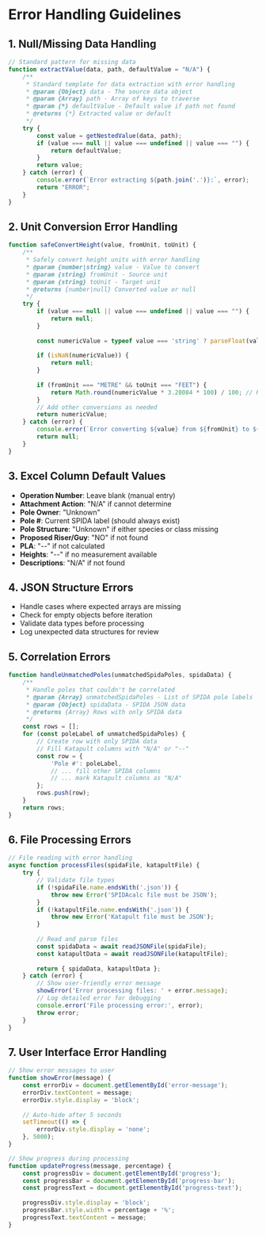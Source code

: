 # Error Handling Guidelines

## 1. Null/Missing Data Handling
```javascript
// Standard pattern for missing data
function extractValue(data, path, defaultValue = "N/A") {
    /**
     * Standard template for data extraction with error handling
     * @param {Object} data - The source data object
     * @param {Array} path - Array of keys to traverse
     * @param {*} defaultValue - Default value if path not found
     * @returns {*} Extracted value or default
     */
    try {
        const value = getNestedValue(data, path);
        if (value === null || value === undefined || value === "") {
            return defaultValue;
        }
        return value;
    } catch (error) {
        console.error(`Error extracting ${path.join('.')}:`, error);
        return "ERROR";
    }
}
```

## 2. Unit Conversion Error Handling
```javascript
function safeConvertHeight(value, fromUnit, toUnit) {
    /**
     * Safely convert height units with error handling
     * @param {number|string} value - Value to convert
     * @param {string} fromUnit - Source unit
     * @param {string} toUnit - Target unit
     * @returns {number|null} Converted value or null
     */
    try {
        if (value === null || value === undefined || value === "") {
            return null;
        }
        
        const numericValue = typeof value === 'string' ? parseFloat(value) : value;
        
        if (isNaN(numericValue)) {
            return null;
        }
        
        if (fromUnit === "METRE" && toUnit === "FEET") {
            return Math.round(numericValue * 3.28084 * 100) / 100; // Round to 2 decimals
        }
        // Add other conversions as needed
        return numericValue;
    } catch (error) {
        console.error(`Error converting ${value} from ${fromUnit} to ${toUnit}:`, error);
        return null;
    }
}
```

## 3. Excel Column Default Values
- **Operation Number**: Leave blank (manual entry)
- **Attachment Action**: "N/A" if cannot determine
- **Pole Owner**: "Unknown"
- **Pole #**: Current SPIDA label (should always exist)
- **Pole Structure**: "Unknown" if either species or class missing
- **Proposed Riser/Guy**: "NO" if not found
- **PLA**: "--" if not calculated
- **Heights**: "--" if no measurement available
- **Descriptions**: "N/A" if not found

## 4. JSON Structure Errors
- Handle cases where expected arrays are missing
- Check for empty objects before iteration
- Validate data types before processing
- Log unexpected data structures for review

## 5. Correlation Errors
```javascript
function handleUnmatchedPoles(unmatchedSpidaPoles, spidaData) {
    /**
     * Handle poles that couldn't be correlated
     * @param {Array} unmatchedSpidaPoles - List of SPIDA pole labels
     * @param {Object} spidaData - SPIDA JSON data
     * @returns {Array} Rows with only SPIDA data
     */
    const rows = [];
    for (const poleLabel of unmatchedSpidaPoles) {
        // Create row with only SPIDA data
        // Fill Katapult columns with "N/A" or "--"
        const row = {
            'Pole #': poleLabel,
            // ... fill other SPIDA columns
            // ... mark Katapult columns as "N/A"
        };
        rows.push(row);
    }
    return rows;
}
```

## 6. File Processing Errors
```javascript
// File reading with error handling
async function processFiles(spidaFile, katapultFile) {
    try {
        // Validate file types
        if (!spidaFile.name.endsWith('.json')) {
            throw new Error('SPIDAcalc file must be JSON');
        }
        if (!katapultFile.name.endsWith('.json')) {
            throw new Error('Katapult file must be JSON');
        }
        
        // Read and parse files
        const spidaData = await readJSONFile(spidaFile);
        const katapultData = await readJSONFile(katapultFile);
        
        return { spidaData, katapultData };
    } catch (error) {
        // Show user-friendly error message
        showError('Error processing files: ' + error.message);
        // Log detailed error for debugging
        console.error('File processing error:', error);
        throw error;
    }
}
```

## 7. User Interface Error Handling
```javascript
// Show error messages to user
function showError(message) {
    const errorDiv = document.getElementById('error-message');
    errorDiv.textContent = message;
    errorDiv.style.display = 'block';
    
    // Auto-hide after 5 seconds
    setTimeout(() => {
        errorDiv.style.display = 'none';
    }, 5000);
}

// Show progress during processing
function updateProgress(message, percentage) {
    const progressDiv = document.getElementById('progress');
    const progressBar = document.getElementById('progress-bar');
    const progressText = document.getElementById('progress-text');
    
    progressDiv.style.display = 'block';
    progressBar.style.width = percentage + '%';
    progressText.textContent = message;
}
```